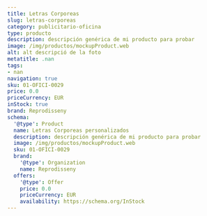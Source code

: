 ```yaml
---
title: Letras Corporeas
slug: letras-corporeas
category: publicitario-oficina
type: producto
description: descripción genérica de mi producto para probar
image: /img/productos/mockupProduct.web
alt: alt descripció de la foto
metatitle: .nan
tags:
- nan
navigation: true
sku: 01-OFICI-0029
price: 0.0
priceCurrency: EUR
inStock: true
brand: Reprodisseny
schema:
  '@type': Product
  name: Letras Corporeas personalizados
  description: descripción genérica de mi producto para probar
  image: /img/productos/mockupProduct.web
  sku: 01-OFICI-0029
  brand:
    '@type': Organization
    name: Reprodisseny
  offers:
    '@type': Offer
    price: 0.0
    priceCurrency: EUR
    availability: https://schema.org/InStock
---
```


